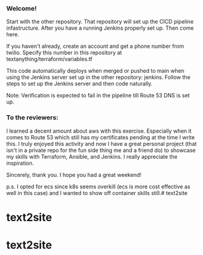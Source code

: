 ### Welcome! 

Start with the other repository. That repository will set up the CICD pipeline infastructure. After you have a running Jenkins properly set up. Then come here.

If you haven't already, create an account and get a phone number from twilio. Specify this number in  this repository at textanything/terraform/variables.tf

This code automatically deploys when merged or pushed to main when using the Jenkins server set up in the other repository: jenkins. Follow the steps to set up the Jenkins server and then code naturally.

Note: Verification is expected to fail in the pipeline till Route 53 DNS is set up.


### To the reviewers:
I learned a decent amount about aws with this exercise. Especially when it comes to Route 53 which still has my certificates pending at the time I write this. I truly enjoyed this activity and now I have a great personal project (that isn't in a private repo for the fun side thing me and a friend do) to showcase my skills with Terraform, Ansible, and Jenkins. I really appreciate the inspiration. 

Sincerely, thank you. 
I hope you had a great weekend!

p.s. I opted for ecs since k8s seems overkill (ecs is more cost effective as well in this case) and I wanted to show off container skills still.# text2site
# text2site
# text2site
